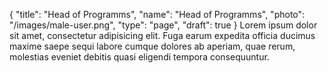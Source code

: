 {
  "title": "Head of Programms",
  "name": "Head of Programms",
  "photo": "/images/male-user.png",
  "type": "page",
  "draft": true
}
Lorem ipsum dolor sit amet, consectetur adipisicing elit. Fuga earum expedita officia ducimus maxime saepe sequi labore cumque dolores ab aperiam, quae rerum, molestias eveniet debitis quasi eligendi tempora consequuntur.